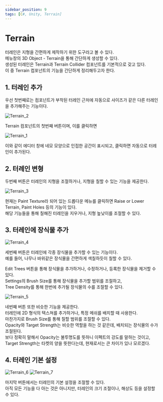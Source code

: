 ```yaml
---
sidebar_position: 9
tags: [C#, Unity, Terrain]
---
```


# Terrain

터레인은 지형을 간편하게 제작하기 위한 도구라고 볼 수 있다.<br/>
메뉴창의 3D Object - Terrain을 통해 간단하게 생성할 수 있다.<br/>
생성된 터레인은 Terrain과 Terrain Collider 컴포넌트를 기본적으로 갖고 있다.<br/>
이 중 Terrain 컴포넌트의 기능을 간단하게 정리해두고자 한다.

## 1. 터레인 추가

우선 첫번째로는 컴포넌트가 부착된 터레인 근처에 자동으로 사이즈가 같은 다른 터레인을 추가해주는 기능이다.

![Terrain_2](Images/terrain_2.jpg)

Terrain 컴포넌트의 첫번째 버튼이며, 이를 클릭하면 

![Terrain_1](Images/terrain_1.jpg)

이와 같이 에디터 창에 네모 모양으로 인접한 공간이 표시되고, 클릭하면 자동으로 터레인이 추가된다.

## 2. 터레인 변형

두번째 버튼은 터레인의 지형을 조절하거나, 지형을 칠할 수 있는 기능을 제공한다.

![Terrain_3](Images/terrain_3.jpg)

현재는 Paint Texture라 되어 있는 드롭다운 메뉴를 클릭하면 Raise or Lower Terrain, Paint Holes 등의 기능이 있다.<br/>
해당 기능들을 통해 칠해진 터레인을 지우거나, 지형 높낮이를 조절할 수 있다.

## 3. 터레인에 장식물 추가

![Terrain_4](Images/terrain_4.jpg)

세번째 버튼은 터레인에 각종 장식물을 추가할 수 있는 기능이다.<br/>
예를 들어, 나무나 바위같은 장식물을 간편하게 색칠하듯이 칠할 수 있다.

Edit Trees 버튼을 통해 장식물을 추가하거나, 수정하거나, 등록한 장식물을 제거할 수 있다.<br/>
Settings의 Brush Size를 통해 장식물을 추가할 범위를 조절하고, <br/>
Tree Density를 통해 한번에 추가될 장식물의 수를 조절할 수 있다.

![Terrain_5](Images/terrain_5.jpg)

네번째 버튼 또한 비슷한 기능을 제공한다.<br/>
터레인에 2D 형식의 텍스쳐를 추가하거나, 특정 메쉬를 배치할 때 사용한다.<br/>
마찬가지로 Brush Size를 통해 칠할 범위를 조절할 수 있다.<br/>
Opacity와 Target Strength는 비슷한 역할을 하는 것 같은데, 배치되는 장식물의 수가 조절된다.<br/>
보다 정확히 말해서 Opacity는 불투명도를 뜻하니 이펙트의 강도를 말하는 것이고,<br/>
Target Strength는 타켓의 양을 뜻한다는데, 현재로서는 큰 차이가 있나 모르겠다.

## 4. 터레인 기본 설정

![Terrain_6](Images/terrain_6.jpg)
![Terrain_7](Images/terrain_7.jpg)

마지막 버튼에서는 터레인의 기본 설정을 조절할 수 있다.<br/>
아직 모든 기능을 다 아는 것은 아니지만, 터레인의 크기 조절이나, 해상도 등을 설정할 수 있다.